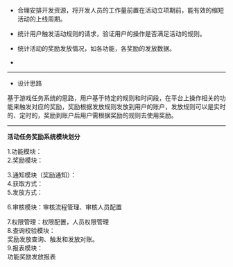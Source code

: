 * 合理安排开发资源，将开发人员的工作量前置在活动立项期前，能有效的缩短活动的上线周期。

* 统计用户触发活动规则的请求，验证用户的操作是否满足活动的规则。

* 统计活动的奖励发放情况，如各功能，各奖励的发放数据。

* 
---

* 设计思路

基于游戏任务系统的思路，用户基于特定的规则和时间段，在平台上操作相关的功能来触发对应的奖励，奖励根据发放规则发放到用户的账户，发放规则可以是实时的、定时的，奖励到账户后用户需根据奖励的规则去使用奖励。

---

**活动任务奖励系统模块划分**

1.功能模块：  
2.奖励模块：

3.通知模块（奖励通知）：  
4.获取方式：  
5.发放方式：

6.审核模块：审核流程管理、审核人员配置

7.权限管理：权限配置，人员权限管理  
8.查询校验模块：  
奖励发放查询、触发和发放对账。  
9.报表模块：  
功能奖励发放报表

